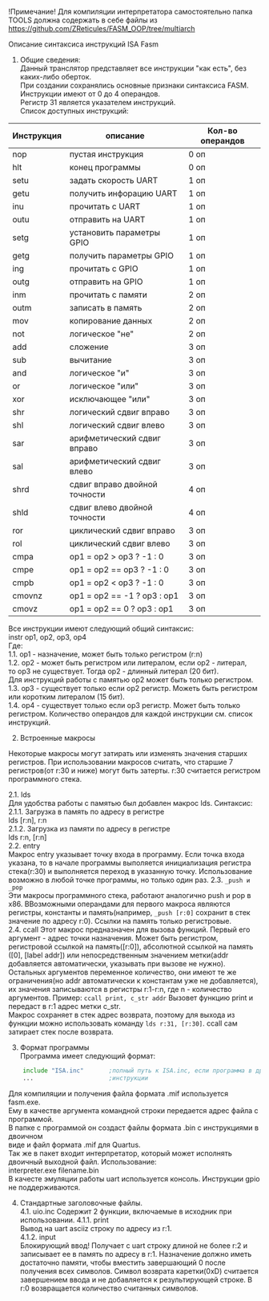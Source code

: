!Примечание!
Для компиляции интерпретатора самостоятельно папка TOOLS должна содержать в себе файлы из <https://github.com/ZReticules/FASM_OOP/tree/multiarch>

Описание синтаксиса инструкций ISA Fasm  
1. Общие сведения:  
Данный транслятор представляет все инструкции "как есть", без каких-либо оберток.  
При создании сохранялись основные признаки синтаксиса FASM.  
Инструкции имеют от 0 до 4 операндов.  
Регистр 31 является указателем инструкций.  
Список доступных инструкций:  

| Инструкция| описание| Кол-во операндов |  
| ---| ---| ---| 
| nop| пустая инструкция|  0 оп |   
| hlt| конец программы|  0 оп |   
| setu| задать скорость UART|  1 оп |   
| getu| получить инфорацию UART|  1 оп |   
| inu| прочитать с UART|  1 оп |   
| outu| отправить на UART|  1 оп |   
| setg| установить параметры GPIO|  1 оп |   
| getg| получить параметры GPIO|  1 оп |   
| ing| прочитать с GPIO|  1 оп |   
| outg| отправить на GPIO|  1 оп |   
| inm| прочитать с памяти|  2 оп |   
| outm| записать в память|  2 оп |   
| mov| копирование данных|  2 оп |   
| not| логическое "не"|  2 оп |   
| add| сложение|  3 оп |   
| sub| вычитание|  3 оп |   
| and| логическое "и"|  3 оп |   
| or| логическое "или"|  3 оп |   
| xor| исключающее "или"|  3 оп |   
| shr| логический сдвиг вправо|  3 оп |   
| shl| логический сдвиг влево|  3 оп |   
| sar| арифметический сдвиг вправо|  3 оп |   
| sal| арифметический сдвиг влево|  3 оп |   
| shrd| сдвиг вправо двойной точности|  4 оп |   
| shld| сдвиг влево двойной точности|  4 оп |  
| ror| циклический сдвиг вправо|  3 оп |   
| rol| циклический сдвиг влево|  3 оп |   
| cmpa| op1 = op2 > op3 ? -1 : 0|  3 оп |   
| cmpe| op1 = op2 == op3 ? -1 : 0|  3 оп |   
| cmpb| op1 = op2 < op3 ? -1 : 0|  3 оп |   
| cmovnz| op1 = op2 == -1 ? op3 : op1|  3 оп |   
| cmovz| op1 = op2 == 0 ? op3 : op1|  3 оп |  
  
Все инструкции имеют следующий общий синтаксис:  
instr op1, op2, op3, op4  
Где:  
1.1. op1 - назначение, может быть только регистром (r:n)  
1.2. op2 - может быть регистром или литералом, если op2 - литерал,  
	то op3 не существует. Тогда op2 - длинный литерал (20 бит).  
	Для инструкций работы с памятью op2 может быть только регистром.
1.3. op3 - существует только если op2 регистр. Можеть быть регистром  
	или коротким литералом (15 бит).   
1.4. op4 - существует только если op3 регистр. Может быть только регистром.
Количество операндов для каждой инструкции см. список инструкций.  
  
2. Встроенные макросы
  
Некоторые макросы могут затирать или изменять значения старших регистров. При использовании макросов считать, что старшие 7 регистров(от r:30 и ниже) могут быть затерты. r:30 считается регистром программного стека.  
  
2.1. lds  
Для удобства работы с памятью был добавлен макрос lds. Синтаксис:  
2.1.1. Загрузка в память по адресу в регистре  
	lds [r:n], r:n  
2.1.2. Загрузка из памяти по адресу в регистре  
	lds r:n, [r:n]  
2.2. entry  
Макрос entry указывает точку входа в программу. Если точка входа указана, то в начале программы выполяется инициализация регистра стека(r:30) и выполняется переход в указанную точку. Использование возможно в любой точке программы, но только один раз.
2.3. `_push и _pop`  
Эти макросы программного стека, работают аналогично push и pop в x86. ВВозможными операндами для первого макроса являются регистры, константы и память(например, `_push [r:0]` сохранит в стек значение по адресу r:0). Ссылки на память только регистровые.  
2.4. ccall
Этот макрос предназначен для вызова функций. Первый его аргумент - адрес точки назначения. Может быть регистром, регистровой ссылкой на память([r:0]), абсолютной ссылкой на память ([0], [label addr]) или непосредственным значением метки(addr добавляется автоматически, указывать при вызове не нужно). Остальныx аргументов переменное количество, они имеют те же ограничения(но addr автоматически к константам уже не добавляется), их значения записываются в регистры r:1-r:n, где n - количество аргументов. Пример:
`ccall print, c_str addr`
Вызовет функцию print и передаст в r:1 адрес метки c_str.  
Макрос сохраняет в стек адрес возврата, поэтому для выхода из функции можно использовать команду `lds r:31, [r:30]`. ccall сам затирает стек после возврата.  
  
3. Формат программы  
Программа имеет следующий формат:  
```asm  
	include "ISA.inc"		;полный путь к ISA.inc, если программа в другой папке  
	...						;инструкции  
```	  
Для компиляции и получения файла формата .mif используется fasm.exe.  
Ему в качестве аргумента командной строки передается адрес файла с программой.  
В папке с программой он создаст файлы формата .bin с инструкциями в двоичном  
виде и файл формата .mif для Quartus.  
Так же в пакет входит интерпретатор, который может исполнять двоичный выходной файл. Использование:  
interpreter.exe filename.bin  
В качесте эмуляции работы uart используется консоль. Инструкции gpio не поддерживаются.  
  
4. Стандартные заголовочные файлы.  
4.1. uio.inc
Содержит 2 функции, включаемые в исходник при использовании.
4.1.1. print    
Вывод на uart asciiz строку по адресу из r:1.  
4.1.2. input  
Блокирующий ввод! Получает с uart строку длиной не более r:2 и записывает ее в память по адресу в r:1. Назначение должно иметь достаточно памяти, чтобы вместить завершающий 0 после получения всех символов. Символ возврата каретки(0xD) считается завершением ввода и не добавляется к результирующей строке. В r:0 возвращается количество считанных символов.  